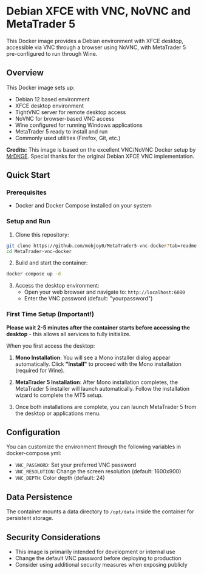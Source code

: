 # Debian XFCE with VNC, NoVNC and MetaTrader 5

This Docker image provides a Debian environment with XFCE desktop, accessible via VNC through a browser using NoVNC, with MetaTrader 5 pre-configured to run through Wine.

## Overview

This Docker image sets up:
- Debian 12 based environment
- XFCE desktop environment
- TightVNC server for remote desktop access
- NoVNC for browser-based VNC access
- Wine configured for running Windows applications
- MetaTrader 5 ready to install and run
- Commonly used utilities (Firefox, Git, etc.)

**Credits:** This image is based on the excellent VNC/NoVNC Docker setup by [MrDKGE](https://github.com/MrDKGE/Debian-XFCE-VNC). Special thanks for the original Debian XFCE VNC implementation.

## Quick Start

### Prerequisites
- Docker and Docker Compose installed on your system

### Setup and Run

1. Clone this repository:
```sh
git clone https://github.com/mobjoy0/MetaTrader5-vnc-docker?tab=readme-ov-file.git
cd MetaTrader-vnc-docker
```

2. Build and start the container:
```sh
docker compose up -d
```

3. Access the desktop environment:
   - Open your web browser and navigate to: `http://localhost:6080`
   - Enter the VNC password (default: "yourpassword")

### First Time Setup (Important!)

**Please wait 2-5 minutes after the container starts before accessing the desktop** - this allows all services to fully initialize.

When you first access the desktop:

1. **Mono Installation**: You will see a Mono installer dialog appear automatically. Click **"Install"** to proceed with the Mono installation (required for Wine).

2. **MetaTrader 5 Installation**: After Mono installation completes, the MetaTrader 5 installer will launch automatically. Follow the installation wizard to complete the MT5 setup.

3. Once both installations are complete, you can launch MetaTrader 5 from the desktop or applications menu.

## Configuration

You can customize the environment through the following variables in docker-compose.yml:
- `VNC_PASSWORD`: Set your preferred VNC password
- `VNC_RESOLUTION`: Change the screen resolution (default: 1600x900)
- `VNC_DEPTH`: Color depth (default: 24)

## Data Persistence

The container mounts a data directory to `/opt/data` inside the container for persistent storage.

## Security Considerations

- This image is primarily intended for development or internal use
- Change the default VNC password before deploying to production
- Consider using additional security measures when exposing publicly